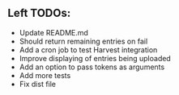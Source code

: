 ## Left TODOs:
* Update README.md
* Should return remaining entries on fail
* Add a cron job to test Harvest integration
* Improve displaying of entries being uploaded
* Add an option to pass tokens as arguments
* Add more tests
* Fix dist file
